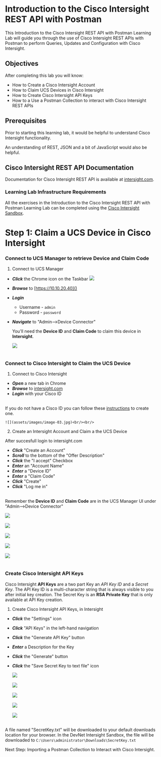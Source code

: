 # Introduction to the Cisco Intersight REST API with Postman

This Introduction to the Cisco Intersight REST API with Postman Learning Lab will guide you through the use of Cisco Intersight REST APIs with Postman to perform Queries, Updates and Configuration with Cisco Intersight.

## Objectives

After completing this lab you will know:

  - How to Create a Cisco Intersight Account
  - How to Claim UCS Devices in Cisco Intersight
  - How to Create Cisco Intersight API Keys
  - How to a Use a Postman Collection to interact with Cisco Intersight REST APIs

## Prerequisites
Prior to starting this learning lab, it would be helpful to understand Cisco Intersight functionality.

An understanding of REST, JSON and a bit of JavaScript would also be helpful.

## Cisco Intersight REST API Documentation
Documentation for Cisco Intersight REST API is available at  [intersight.com](https://intersight.com/apidocs/introduction/overview/).

### Learning Lab Infrastructure Requirements
All the exercises in the Introduction to the Cisco Intersight REST API with Postman Learning Lab can be completed using the [Cisco Intersight Sandbox](https://devnetsandbox.cisco.com/RM/Diagram/Index/a63216d2-e891-4856-9f27-309ca61ec862?diagramType=Topology).

# Step 1: Claim a UCS Device in Cisco Intersight

### Connect to UCS Manager to retrieve Device and Claim Code
1. Connect to UCS Manager

  - ***Click*** the Chrome icon on the Taskbar   ![](assets/images/image-01.jpg)
  - ***Browse*** to [https://10.10.20.40]()
  - ***Login***
    - Username - `admin`
    - Password - `password`
  - ***Navigate*** to "Admin-->Device Connector"

    You'll need the **Device ID** and **Claim Code** to claim this device in **Intersight**.

    ![](assets/images/image-02.jpg)<br/><br/>

### Connect to Cisco Intersight to Claim the UCS Device
1. Connect to Cisco Intersight

  - ***Open*** a new tab in Chrome
  - ***Browse*** to [intersight.com]()
  - ***Login*** with your Cisco ID<br/><br/>

  If you do not have a Cisco ID you can follow these [instructions](https://idreg.cloudapps.cisco.com/idreg/register.do) to create one.

    ![](assets/images/image-03.jpg)<br/><br/>

2. Create an Intersight Account and Claim a the UCS Device

  After succesfull login to intersight.com

  - ***Click*** "Create an Account"
  - ***Scroll*** to the bottom of the "Offer Description"
  - ***Click*** the "I accept" Checkbox
  - ***Enter*** an "Account Name"
  - ***Enter*** a "Device ID"
  - ***Enter*** a "Claim Code"
  - ***Click*** "Create"
  - ***Click*** "Log me in"<br/><br/>

  Remember the **Device ID** and **Claim Code** are in the UCS Manager UI under "Admin-->Device Connector"

  ![](assets/images/image-04.jpg)<br/><br/>
  ![](assets/images/image-05.jpg)<br/><br/>
  ![](assets/images/image-06.jpg)<br/><br/>
  ![](assets/images/image-07.jpg)<br/><br/>
  ![](assets/images/image-08.jpg)<br/><br/>

### Create Cisco Intersight API Keys

Cisco Intersight **API Keys** are a two part Key an *API Key ID* and a *Secret Key*. The API Key ID is a multi-character string that is always visible to you after initial key creation. The Secret Key is an **RSA Private Key** that is only available at API Key creation.

1. Create Cisco Intersight API Keys, in Intersight

  - ***Click*** the "Settings" icon
  - ***Click*** "API Keys" in the left-hand navigation
  - ***Click*** the "Generate API Key" button
  - ***Enter*** a Description for the Key
  - ***Click*** the "Generate" button
  - ***Click*** the "Save Secret Key to text file" icon

    ![](assets/images/image-09.jpg)<br/><br/>
    ![](assets/images/image-10.jpg)<br/><br/>
    ![](assets/images/image-11.jpg)<br/><br/>
    ![](assets/images/image-12.jpg)<br/><br/>
    ![](assets/images/image-13.jpg)<br/><br/>

  A file named "SecretKey.txt" will be downloaded to your default downloads location for your browser. In the DevNet Intersight Sandbox, the file will be downloaded to `C:\Users\administrator\Downloads\SecretKey.txt`

Next Step: Importing a Postman Collection to Interact with Cisco Intersight.
